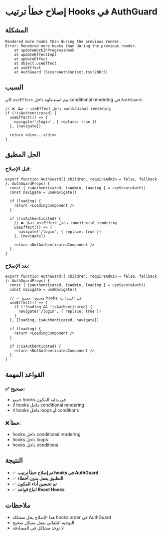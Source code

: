 # إصلاح خطأ ترتيب Hooks في AuthGuard

## المشكلة
```
Rendered more hooks than during the previous render.
Error: Rendered more hooks than during the previous render.
    at updateWorkInProgressHook
    at updateEffectImpl
    at updateEffect
    at Object.useEffect
    at useEffect
    at AuthGuard (SecureAuthContext.tsx:208:5)
```

## السبب
كان `useEffect` يتم استدعاؤه داخل conditional rendering في `AuthGuard`:

```tsx
// ❌ خطأ - useEffect داخل conditional rendering
if (!isAuthenticated) {
  useEffect(() => {
    navigate('/login', { replace: true })
  }, [navigate])
  
  return <div>...</div>
}
```

## الحل المطبق

### قبل الإصلاح:
```tsx
export function AuthGuard({ children, requireAdmin = false, fallback }: AuthGuardProps) {
  const { isAuthenticated, isAdmin, loading } = useSecureAuth()
  const navigate = useNavigate()

  if (loading) {
    return <LoadingComponent />
  }

  if (!isAuthenticated) {
    // ❌ خطأ: useEffect داخل conditional rendering
    useEffect(() => {
      navigate('/login', { replace: true })
    }, [navigate])
    
    return <NotAuthenticatedComponent />
  }
}
```

### بعد الإصلاح:
```tsx
export function AuthGuard({ children, requireAdmin = false, fallback }: AuthGuardProps) {
  const { isAuthenticated, isAdmin, loading } = useSecureAuth()
  const navigate = useNavigate()

  // ✅ صحيح: جميع hooks في البداية
  useEffect(() => {
    if (!loading && !isAuthenticated) {
      navigate('/login', { replace: true })
    }
  }, [loading, isAuthenticated, navigate])

  if (loading) {
    return <LoadingComponent />
  }

  if (!isAuthenticated) {
    return <NotAuthenticatedComponent />
  }
}
```

## القواعد المهمة

### ✅ صحيح:
- جميع hooks في بداية المكون
- لا hooks داخل conditional rendering
- لا hooks داخل loops أو conditions

### ❌ خطأ:
- hooks داخل conditional rendering
- hooks داخل loops
- hooks داخل conditions

## النتيجة
- ✅ **تم إصلاح خطأ ترتيب hooks في AuthGuard**
- ✅ **التطبيق يعمل بدون أخطاء**
- ✅ **تم تحسين أداء المكون**
- ✅ **اتباع قواعد React Hooks**

## ملاحظات
- هذا الإصلاح يحل مشكلة hooks order في AuthGuard
- التوجيه التلقائي يعمل بشكل صحيح
- لا توجد مشاكل في المصادقة
